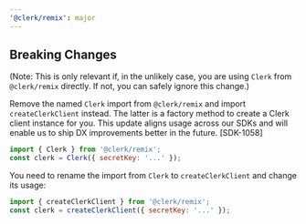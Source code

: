 ```yaml
---
'@clerk/remix': major
---
```


## Breaking Changes

(Note: This is only relevant if, in the unlikely case, you are using `Clerk` from `@clerk/remix` directly. If not, you can safely ignore this change.)

Remove the named `Clerk` import from `@clerk/remix` and import `createClerkClient` instead. The latter is a factory method to create a Clerk client instance for you. This update aligns usage across our SDKs and will enable us to ship DX improvements better in the future. [SDK-1058]

```js
import { Clerk } from '@clerk/remix';
const clerk = Clerk({ secretKey: '...' });
```

You need to rename the import from `Clerk` to `createClerkClient` and change its usage:

```js
import { createClerkClient } from '@clerk/remix';
const clerk = createClerkClient({ secretKey: '...' });
```

